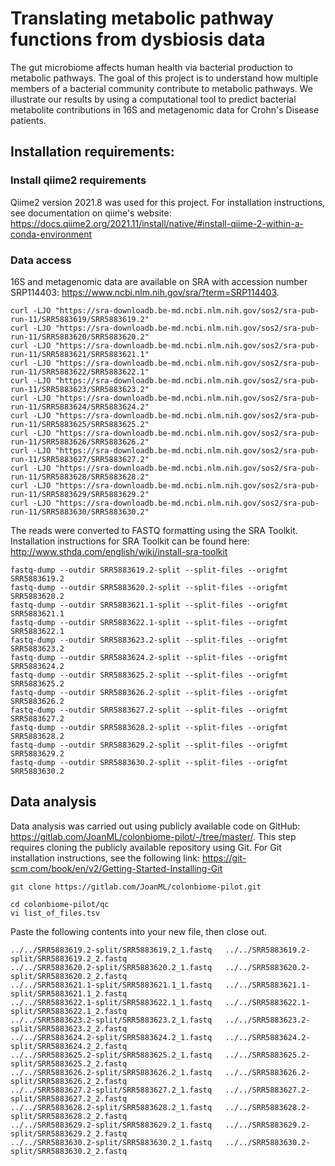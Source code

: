 # Translating metabolic pathway functions from dysbiosis data
The gut microbiome affects human health via bacterial production to metabolic pathways. The goal of this project is to understand how multiple members of a bacterial community contribute to metabolic pathways. We illustrate our results by using a computational tool to predict bacterial metabolite contributions in 16S and metagenomic data for Crohn's Disease patients.

## Installation requirements:

### Install qiime2 requirements
Qiime2 version 2021.8 was used for this project. For installation instructions, see documentation on qiime's website: https://docs.qiime2.org/2021.11/install/native/#install-qiime-2-within-a-conda-environment

### Data access
16S and metagenomic data are available on SRA with accession number SRP114403: https://www.ncbi.nlm.nih.gov/sra/?term=SRP114403.

```
curl -LJO "https://sra-downloadb.be-md.ncbi.nlm.nih.gov/sos2/sra-pub-run-11/SRR5883619/SRR5883619.2"
curl -LJO "https://sra-downloadb.be-md.ncbi.nlm.nih.gov/sos2/sra-pub-run-11/SRR5883620/SRR5883620.2"
curl -LJO "https://sra-downloadb.be-md.ncbi.nlm.nih.gov/sos2/sra-pub-run-11/SRR5883621/SRR5883621.1"
curl -LJO "https://sra-downloadb.be-md.ncbi.nlm.nih.gov/sos2/sra-pub-run-11/SRR5883622/SRR5883622.1"
curl -LJO "https://sra-downloadb.be-md.ncbi.nlm.nih.gov/sos2/sra-pub-run-11/SRR5883623/SRR5883623.2"
curl -LJO "https://sra-downloadb.be-md.ncbi.nlm.nih.gov/sos2/sra-pub-run-11/SRR5883624/SRR5883624.2"
curl -LJO "https://sra-downloadb.be-md.ncbi.nlm.nih.gov/sos2/sra-pub-run-11/SRR5883625/SRR5883625.2"
curl -LJO "https://sra-downloadb.be-md.ncbi.nlm.nih.gov/sos2/sra-pub-run-11/SRR5883626/SRR5883626.2"
curl -LJO "https://sra-downloadb.be-md.ncbi.nlm.nih.gov/sos2/sra-pub-run-11/SRR5883627/SRR5883627.2"
curl -LJO "https://sra-downloadb.be-md.ncbi.nlm.nih.gov/sos2/sra-pub-run-11/SRR5883628/SRR5883628.2"
curl -LJO "https://sra-downloadb.be-md.ncbi.nlm.nih.gov/sos2/sra-pub-run-11/SRR5883629/SRR5883629.2"
curl -LJO "https://sra-downloadb.be-md.ncbi.nlm.nih.gov/sos2/sra-pub-run-11/SRR5883630/SRR5883630.2"
```

The reads were converted to FASTQ formatting using the SRA Toolkit. Installation instructions for SRA Toolkit can be found here: http://www.sthda.com/english/wiki/install-sra-toolkit

```
fastq-dump --outdir SRR5883619.2-split --split-files --origfmt SRR5883619.2
fastq-dump --outdir SRR5883620.2-split --split-files --origfmt SRR5883620.2
fastq-dump --outdir SRR5883621.1-split --split-files --origfmt SRR5883621.1
fastq-dump --outdir SRR5883622.1-split --split-files --origfmt SRR5883622.1
fastq-dump --outdir SRR5883623.2-split --split-files --origfmt SRR5883623.2
fastq-dump --outdir SRR5883624.2-split --split-files --origfmt SRR5883624.2
fastq-dump --outdir SRR5883625.2-split --split-files --origfmt SRR5883625.2
fastq-dump --outdir SRR5883626.2-split --split-files --origfmt SRR5883626.2
fastq-dump --outdir SRR5883627.2-split --split-files --origfmt SRR5883627.2
fastq-dump --outdir SRR5883628.2-split --split-files --origfmt SRR5883628.2
fastq-dump --outdir SRR5883629.2-split --split-files --origfmt SRR5883629.2
fastq-dump --outdir SRR5883630.2-split --split-files --origfmt SRR5883630.2
```

## Data analysis
Data analysis was carried out using publicly available code on GitHub: https://gitlab.com/JoanML/colonbiome-pilot/-/tree/master/. This step requires cloning the publicly available repository using Git. For Git installation instructions, see the following link: https://git-scm.com/book/en/v2/Getting-Started-Installing-Git 

```
git clone https://gitlab.com/JoanML/colonbiome-pilot.git
```

```
cd colonbiome-pilot/qc
vi list_of_files.tsv
```

Paste the following contents into your new file, then close out.
```
../../SRR5883619.2-split/SRR5883619.2_1.fastq	../../SRR5883619.2-split/SRR5883619.2_2.fastq
../../SRR5883620.2-split/SRR5883620.2_1.fastq	../../SRR5883620.2-split/SRR5883620.2_2.fastq
../../SRR5883621.1-split/SRR5883621.1_1.fastq	../../SRR5883621.1-split/SRR5883621.1_2.fastq
../../SRR5883622.1-split/SRR5883622.1_1.fastq	../../SRR5883622.1-split/SRR5883622.1_2.fastq
../../SRR5883623.2-split/SRR5883623.2_1.fastq	../../SRR5883623.2-split/SRR5883623.2_2.fastq
../../SRR5883624.2-split/SRR5883624.2_1.fastq	../../SRR5883624.2-split/SRR5883624.2_2.fastq
../../SRR5883625.2-split/SRR5883625.2_1.fastq	../../SRR5883625.2-split/SRR5883625.2_2.fastq
../../SRR5883626.2-split/SRR5883626.2_1.fastq	../../SRR5883626.2-split/SRR5883626.2_2.fastq
../../SRR5883627.2-split/SRR5883627.2_1.fastq	../../SRR5883627.2-split/SRR5883627.2_2.fastq
../../SRR5883628.2-split/SRR5883628.2_1.fastq	../../SRR5883628.2-split/SRR5883628.2_2.fastq
../../SRR5883629.2-split/SRR5883629.2_1.fastq	../../SRR5883629.2-split/SRR5883629.2_2.fastq
../../SRR5883630.2-split/SRR5883630.2_1.fastq	../../SRR5883630.2-split/SRR5883630.2_2.fastq
```
